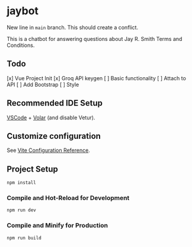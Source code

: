 # jaybot

New line in `main` branch. This should create a conflict.

This is a chatbot for answering questions about Jay R. Smith Terms and Conditions.

## Todo

[x] Vue Project Init
[x] Groq API keygen
[ ] Basic functionality
[ ] Attach to API
[ ] Add Bootstrap
[ ] Style 


## Recommended IDE Setup

[VSCode](https://code.visualstudio.com/) + [Volar](https://marketplace.visualstudio.com/items?itemName=Vue.volar) (and disable Vetur).

## Customize configuration

See [Vite Configuration Reference](https://vitejs.dev/config/).

## Project Setup

```sh
npm install
```

### Compile and Hot-Reload for Development

```sh
npm run dev
```

### Compile and Minify for Production

```sh
npm run build
```
